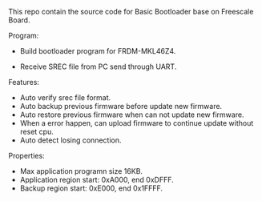 This repo contain the source code for Basic Bootloader base on Freescale Board.

Program:

- Build bootloader program for FRDM-MKL46Z4.

- Receive SREC file from PC send through UART.

Features:

- Auto verify srec file format.
- Auto backup previous firmware before update new firmware.
- Auto restore previous firmware when can not update new firmware.
- When a error happen, can upload firmware to continue update without reset cpu.
- Auto detect losing connection.

Properties:

- Max application programn size 16KB.
- Application region start: 0xA000, end 0xDFFF.
- Backup region start: 0xE000, end 0x1FFFF.
